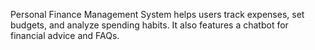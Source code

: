 Personal Finance Management System helps users track expenses, set budgets, and analyze spending habits. It also features a chatbot for financial advice and FAQs.
